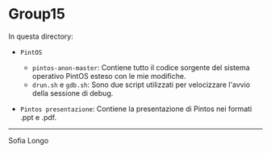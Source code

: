 # Group15

In questa directory:

* `PintOS`
    - `pintos-anon-master`: Contiene tutto il codice sorgente del sistema operativo PintOS esteso con le mie modifiche.
    - `drun.sh` e `gdb.sh`: Sono due script utilizzati per velocizzare l'avvio della sessione di debug.

* `Pintos presentazione`: Contiene la presentazione di Pintos nei formati .ppt e .pdf.
---
Sofia Longo
